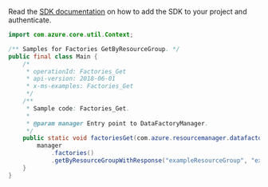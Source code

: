 Read the [SDK documentation](https://github.com/Azure/azure-sdk-for-java/blob/azure-resourcemanager-datafactory_1.0.0-beta.5/sdk/datafactory/azure-resourcemanager-datafactory/README.md) on how to add the SDK to your project and authenticate.

```java
import com.azure.core.util.Context;

/** Samples for Factories GetByResourceGroup. */
public final class Main {
    /*
     * operationId: Factories_Get
     * api-version: 2018-06-01
     * x-ms-examples: Factories_Get
     */
    /**
     * Sample code: Factories_Get.
     *
     * @param manager Entry point to DataFactoryManager.
     */
    public static void factoriesGet(com.azure.resourcemanager.datafactory.DataFactoryManager manager) {
        manager
            .factories()
            .getByResourceGroupWithResponse("exampleResourceGroup", "exampleFactoryName", null, Context.NONE);
    }
}
```
